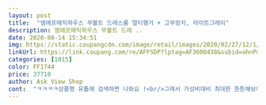 ```yaml
---
layout: post 
title:  "엠에프매직하우스 무볼트 드레스룸 멀티행거 + 고무망치, 라이트그레이" 
description: 엠에프매직하우스 무볼트 드레 ..
date: 2020-08-14 15:34:51 
img: https://static.coupangcdn.com/image/retail/images/2020/02/27/12/1/49da0008-5b93-4882-b930-810f6a80229b.jpg 
linkUrl: https://link.coupang.com/re/AFFSDP?lptag=AF3600438&subid=ahnPublicAsk&pageKey=1297841949&itemId=2310876238&vendorItemId=70307670669&traceid=V0-113-9d75e897ea844df2 
categories: [1015] 
color: FF1744 
price: 37710 
author: Ask View Shop 
cont:  "ㅋㅋㅋㅋ상품명 유툽에 검색하면 나와요 !<br/>그래서 가성비대비 최대한 튼튼해보이는거로 샀어요<br/>기존에 쓰던 행거가 망가져서 새로 샀어요<br/>다만 저 선반이 천으로 되어있어요 저는 천으로 되어있어도 상관없고<br/>디자인도 이뿌고 튼튼하고 정말 추천합니당 ❤️<br/>또 이사갈 생각해서 비싼가구는 사기싫구.<br/>.<br/>!<br/>만들기도 쉽고 만드는것도 재밌네요 ㅋㅋㅋ 고무망치는 꽤 단단해서 여러가지로 유용하게 사용중이구여.<br/><br/>만족합니다<br/>몇날몇일 여러고민 하다가 요제품으로 초이쓰했습니당 ㅋㅋ<br/>못질은 못하구 튼튼했음 좋겠구 ㅋㅋㅋㅋㅋ<br/>색도 예뻐서 만족합니다 일단 여름옷은 다들어갔네요<br/>생각보다 커서 놀랐어요!<br/>선반도 있어서 이것저것 놓기 편합니다<br/>신혼집 작은방을 드레스룸으로 했는데 짱이뻐요.<br/><br/>여자다보니가 나사조립도 잘 못해서.<br/>.<br/>,<br/>옷을 본집에 가져다놔도 기존 행거가 자꾸 무너지고<br/>요기 행거 회사 유툽 동영상 보면서 혼자했어요<br/>자취생이라 장농이나 붙박이장 이런건 없는데 옷은 놔야하구 ㅠㅠ<br/>조립도 설명서 보면서 쉽게 할 수 있고 튼튼해요<br/>진짜 비싼돈들여서 드레스룸 할필요 없는거 같아요.<br/><br/>처음 조립해보는데 혼자 삼십분넘게걸렸구요<br/>튼튼하다 느끼긴 하지만 하지만 혹시라도 싫으신 분들이 있으실 것 같아 공유드립니다.<br/> ㅎㅎ<br/>" 
---
```


